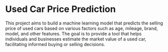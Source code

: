 # Used Car Price Prediction
This project aims to build a machine learning model that predicts the selling price of used cars based on various factors such as age, mileage, brand, model, and other features. The goal is to provide a tool that helps individuals and businesses estimate the market value of a used car, facilitating informed buying or selling decisions.